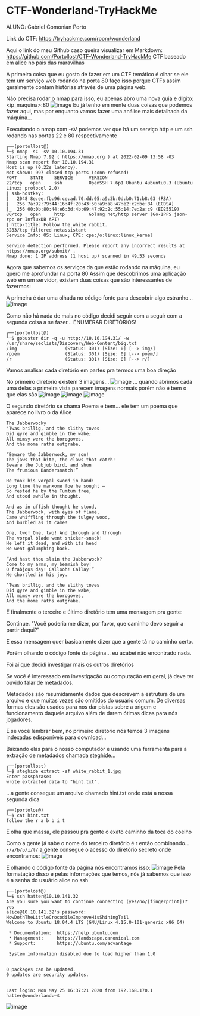 # CTF-Wonderland-TryHackMe

ALUNO: Gabriel Comonian Porto

Link do CTF: https://tryhackme.com/room/wonderland

Aqui o link do meu Github caso queira visualizar em Markdown: https://github.com/Portollost/CTF-Wonderland-TryHackMe
CTF baseado em alice no país das maravilhas

A primeira coisa que eu gosto de fazer em um CTF temático é olhar se ele tem um serviço web rodando na porta 80
faço isso porque CTFs assim geralmente contam histórias através de uma página web.

Não precisa rodar o nmap para isso, eu apenas abro uma nova guia e digito: <ip_maquina>:80
![image](https://user-images.githubusercontent.com/83795638/153250226-7393d8b6-1b4f-4a33-9599-3cd33bb748f2.png)
Eu já tenho em mente duas coisas que podemos fazer aqui, mas por enquanto vamos fazer uma análise mais detalhada da máquina...

Executando o nmap com -sV podemos ver que há um serviço http e um ssh rodando nas portas 22 e 80 respectivamente
```
┌──(portollost@)
└─$ nmap -sC -sV 10.10.194.31
Starting Nmap 7.92 ( https://nmap.org ) at 2022-02-09 13:58 -03
Nmap scan report for 10.10.194.31
Host is up (0.22s latency).
Not shown: 997 closed tcp ports (conn-refused)
PORT     STATE    SERVICE      VERSION
22/tcp   open     ssh          OpenSSH 7.6p1 Ubuntu 4ubuntu0.3 (Ubuntu Linux; protocol 2.0)
| ssh-hostkey:
|   2048 8e:ee:fb:96:ce:ad:70:dd:05:a9:3b:0d:b0:71:b8:63 (RSA)
|   256 7a:92:79:44:16:4f:20:43:50:a9:a8:47:e2:c2:be:84 (ECDSA)
|_  256 00:0b:80:44:e6:3d:4b:69:47:92:2c:55:14:7e:2a:c9 (ED25519)
80/tcp   open     http         Golang net/http server (Go-IPFS json-rpc or InfluxDB API)
|_http-title: Follow the white rabbit.
3283/tcp filtered netassistant
Service Info: OS: Linux; CPE: cpe:/o:linux:linux_kernel

Service detection performed. Please report any incorrect results at https://nmap.org/submit/ .
Nmap done: 1 IP address (1 host up) scanned in 49.53 seconds
```

Agora que sabemos os serviços da que estão rodando na máquina, eu quero me aprofundar na porta 80
Assim que descobrimos uma aplicação web em um servidor, existem duas coisas que são interessantes de fazermos:

A primeira é dar uma olhada no código fonte para descobrir algo estranho...
![image](https://user-images.githubusercontent.com/83795638/153253364-1825581c-0868-46aa-bda8-94a94aab75dc.png)

Como não há nada de mais no código decidi seguir com a seguir com a segunda coisa a se fazer...
ENUMERAR DIRETÓRIOS!
```
┌──(portollost@)
└─$ gobuster dir -q -u http://10.10.194.31/ -w /usr/share/seclists/Discovery/Web-Content/big.txt
/img                  (Status: 301) [Size: 0] [--> img/]
/poem                 (Status: 301) [Size: 0] [--> poem/]
/r                    (Status: 301) [Size: 0] [--> r/]
```
Vamos analisar cada diretório em partes pra termos uma boa direção

No primeiro diretório existem 3 imagens...
![image](https://user-images.githubusercontent.com/83795638/153271256-8c89881a-833b-4bfb-b061-c7713d76ec33.png)
... quando abrimos cada uma delas a primeira vista parecem imagens normais porém não é bem o que elas são
![image](https://user-images.githubusercontent.com/83795638/153271742-8c2c1ddb-0001-4e4e-ac12-1d70fc960b43.png)
![image](https://user-images.githubusercontent.com/83795638/153271784-3d126492-5df5-4c7d-a347-aa20168f1c81.png)
![image](https://user-images.githubusercontent.com/83795638/153271801-6faa53d6-2eac-439a-af10-7d118b1f1976.png)

O segundo diretório se chama Poema e bem... ele tem um poema que aparece no livro o da Alice
```
The Jabberwocky
'Twas brillig, and the slithy toves
Did gyre and gimble in the wabe;
All mimsy were the borogoves,
And the mome raths outgrabe.

“Beware the Jabberwock, my son!
The jaws that bite, the claws that catch!
Beware the Jubjub bird, and shun
The frumious Bandersnatch!”

He took his vorpal sword in hand:
Long time the manxome foe he sought —
So rested he by the Tumtum tree,
And stood awhile in thought.

And as in uffish thought he stood,
The Jabberwock, with eyes of flame,
Came whiffling through the tulgey wood,
And burbled as it came!

One, two! One, two! And through and through
The vorpal blade went snicker-snack!
He left it dead, and with its head
He went galumphing back.

“And hast thou slain the Jabberwock?
Come to my arms, my beamish boy!
O frabjous day! Callooh! Callay!”
He chortled in his joy.

‘Twas brillig, and the slithy toves
Did gyre and gimble in the wabe;
All mimsy were the borogoves,
And the mome raths outgrabe.
```
E finalmente o terceiro e último diretório tem uma mensagem pra gente:

Continue.
"Você poderia me dizer, por favor, que caminho devo seguir a partir daqui?"

E essa mensagem quer basicamente dizer que a gente tá no caminho certo.

Porém olhando o código fonte da página... eu acabei não encontrado nada.

Foi aí que decidi investigar mais os outros diretórios

Se você é interessado em investigação ou computação em geral, já deve ter ouvido falar de metadados.

Metadados são resumidamente dados que descrevem a estrutura de um arquivo e que muitas vezes são omitidos do usuário comum. De diversas formas eles são usados para nos dar pistas sobre a origem e funcionamento daquele arquivo além de darem ótimas dicas para nós jogadores.

E se você lembrar bem, no primeiro diretório nós temos 3 imagens indexadas edisponíveis para download...

Baixando elas para o nosso computador e usando uma ferramenta para a extração de metadados chamada steghide...
```
┌──(portollost)
└─$ steghide extract -sf white_rabbit_1.jpg
Enter passphrase:
wrote extracted data to "hint.txt".
```
...a gente consegue um arquivo chamado hint.txt onde está a nossa segunda dica
```
┌──(portolos@)
└─$ cat hint.txt
follow the r a b b i t
```
E olha que massa, ele passou pra gente o exato caminho da toca do coelho

Como a gente já sabe o nome do terceiro diretório é r
então combinando... `r/a/b/b/i/t/` a gente consegue o acesso do diretório secreto onde encontramos:
![image](https://user-images.githubusercontent.com/83795638/153278252-a4870835-fdaf-469d-ba9e-c08fbd6eaaa1.png)

E olhando o código fonte da página nós encontramos isso:
![image](https://user-images.githubusercontent.com/83795638/153528912-61e5fba1-c0bc-4cd2-89d0-381c1b7d45e3.png)
Pela formatação disso e pelas informações que temos, nós já sabemos que isso é a senha do usuário alice no ssh
```
┌──(portolost@)
└─$ ssh hatter@10.10.141.32
Are you sure you want to continue connecting (yes/no/[fingerprint])? yes
alice@10.10.141.32's password: HowDothTheLittleCrocodileImproveHisShiningTail
Welcome to Ubuntu 18.04.4 LTS (GNU/Linux 4.15.0-101-generic x86_64)

 * Documentation:  https://help.ubuntu.com
 * Management:     https://landscape.canonical.com
 * Support:        https://ubuntu.com/advantage

 System information disabled due to load higher than 1.0


0 packages can be updated.
0 updates are security updates.


Last login: Mon May 25 16:37:21 2020 from 192.168.170.1
hatter@wonderland:~$
```
![image](https://user-images.githubusercontent.com/83795638/188046394-30fa0f2b-408e-4a86-abfd-7871d047fb6c.png)


